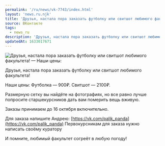 ```yaml
---
permalink: '/ru/news/vk-7743/index.html'
layout: 'news.ru.njk'
title: 'Друзья, настала пора заказать футболку или свитшот любимого факультета! —  Наши цены: '
source: ВКонтакте
tags:
  - news_ru
description: 'Друзья, настала пора заказать футболку или свитшот любимого факультета! —  Наши цены: '
updatedAt: 1633017671
---
```

![Друзья, настала пора заказать футболку или свитшот любимого факультета! —  Наши цены: ](https://sun9-41.userapi.com/sun9-65/impg/ieRoSf5Sye4Jhvv6WHKZK6qrxy1xxCuYayQ5tQ/EnTzgFneZEo.jpg?size=1280x853&quality=96&sign=c2aeb6ececb058e8812dff531293e100&c_uniq_tag=RHX_WgVMCu-PROYXV57zEMbenzuWOCRREGmwHVDiSu8&type=album)

Друзья, настала пора заказать футболку или свитшот любимого факультета!

Наши цены:
Футболка — 900₽.
Свитшот — 2100₽.

Размерную сетку вы найдёте на фотографиях, но все равно лучше попросите старшекурсников дать вам померить вещь вживую.

Заказы принимаем до 16 октября включительно.

Для заказа напишите Андрею: [https://vk.com/palik_panda](https://vk.com/palik_panda)
Первокурсникам для заказа нужно написать своёму куратору

И помните, любимый факультет согреёт в любую погоду!
